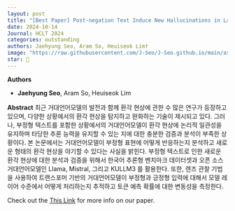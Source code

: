 ```yaml
---
layout: post
title: "[Best Paper] Post-negation Text Induce New Hallucinations in Large Language Models"
date: 2024-10-14
Journal: HCLT 2024
categories: outstanding
authors: Jaehyung Seo, Aram So, Heuiseok Lim†
image: "https://raw.githubusercontent.com/J-Seo/J-Seo.github.io/main/assets/img/hclt2024.png"
star: 🌟
---
```

**Authors**
- **Jaehyung Seo**, Aram So, Heuiseok Lim

**Abstract**
최근 거대언어모델의 발전과 함께 환각 현상에 관한 수 많은 연구가 등장하고 있으며, 다양한 상황에서의 환각 현상을 탐지하고 완화하는 기술이 제시되고 있다. 그러나, 부정형 텍스트를 포함한 상황에서의 거대언어모델이 환각 현상에 논리적 일관성을 유지하며 타당한 추론 능력을 유지할 수 있는 지에 대한 충분한 검증과 분석이 부족한 상황이다. 본 논문에서는 거대언어모델이 부정형 표현에 어떻게 반응하는지 분석하고 새로운 형태의 환각 현상을 야기할 수 있다는 사실을 밝힌다. 부정형 텍스트로 인한 새로운 환각 현상에 대한 분석과 검증을 위해서 한국어 추론형 벤치마크 데이터셋과 오픈 소스 거대언어모델인 Llama, Mistral, 그리고 KULLM3 를 활용한다. 또한, 렌즈 관찰 기법을 사용하여 트랜스포머 기반의 거대언어모델이 부정형과 긍정형 입력에 대해서 모델 레이어 수준에서 어떻게 처리하는지 추적하고 토큰 예측 확률에 대한 변동성을 측정한다.

Check out the [This Link][DOI] for more info on our paper. 

[DOI]: https://koreascience.kr/article/CFKO202404272002652.pdf
